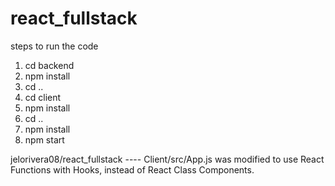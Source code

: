# react_fullstack

steps to run the code

 1. cd backend
 2. npm install
 3. cd ..
 4. cd client
 5. npm install
 6. cd ..
 7. npm install
 7. npm start
 
 jelorivera08/react_fullstack
  ---- Client/src/App.js was modified to use React Functions with Hooks, instead of React Class Components.
